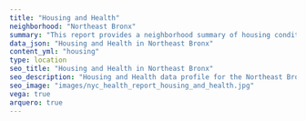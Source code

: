 ```yaml
---
title: "Housing and Health"
neighborhood: "Northeast Bronx"
summary: "This report provides a neighborhood summary of housing conditions and related health outcomes. It also describes population characteristics that can increase vulnerability to housing hazards."
data_json: "Housing and Health in Northeast Bronx"
content_yml: "housing"
type: location
seo_title: "Housing and Health in Northeast Bronx"
seo_description: "Housing and Health data profile for the Northeast Bronx neighborhood of NYC."
seo_image: "images/nyc_health_report_housing_and_health.jpg"
vega: true
arquero: true
---
```

